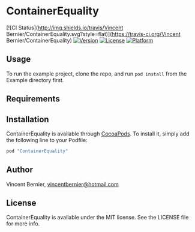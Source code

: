 # ContainerEquality

[![CI Status](http://img.shields.io/travis/Vincent Bernier/ContainerEquality.svg?style=flat)](https://travis-ci.org/Vincent Bernier/ContainerEquality)
[![Version](https://img.shields.io/cocoapods/v/ContainerEquality.svg?style=flat)](http://cocoapods.org/pods/ContainerEquality)
[![License](https://img.shields.io/cocoapods/l/ContainerEquality.svg?style=flat)](http://cocoapods.org/pods/ContainerEquality)
[![Platform](https://img.shields.io/cocoapods/p/ContainerEquality.svg?style=flat)](http://cocoapods.org/pods/ContainerEquality)

## Usage

To run the example project, clone the repo, and run `pod install` from the Example directory first.

## Requirements

## Installation

ContainerEquality is available through [CocoaPods](http://cocoapods.org). To install
it, simply add the following line to your Podfile:

```ruby
pod "ContainerEquality"
```

## Author

Vincent Bernier, vincentbernier@hotmail.com

## License

ContainerEquality is available under the MIT license. See the LICENSE file for more info.
